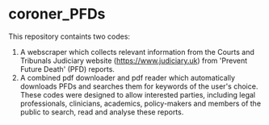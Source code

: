 # coroner_PFDs
This repository containts two codes:
1) A webscraper which collects relevant information from the Courts and Tribunals Judiciary website (https://www.judiciary.uk) from 'Prevent Future Death' (PFD) reports. 
2) A combined pdf downloader and pdf reader which automatically downloads PFDs and searches them for keywords of the user's choice. 
These codes were designed to allow interested parties, including legal professionals, clinicians, academics, policy-makers and members of the public to search, read and analyse these reports. 
